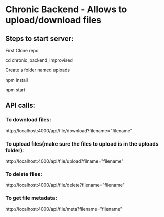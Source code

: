 # Chronic Backend - Allows to upload/download files

## Steps to start server:

First Clone repo

cd chronic_backend_improvised

Create a folder named uploads

npm install

npm start

## API calls:

### To download files:

http://localhost:4000/api/file/download?filename="filename"

### To upload files(make sure the files to upload is in the uploads folder):

http://localhost:4000/api/file/upload?filname="filename"

### To delete files:

http://localhost:4000/api/file/delete?filename="filename"

### To get file metadata:

http://localhost:4000/api/file/meta?filename="filename"
